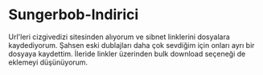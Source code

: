 # Sungerbob-Indirici
Url'leri cizgivedizi sitesinden alıyorum ve sibnet linklerini dosyalara kaydediyorum. Şahsen eski dublajları daha çok sevdiğim için onları ayrı bir dosyaya kaydettim. İleride linkler üzerinden bulk download seçeneği de eklemeyi düşünüyorum.